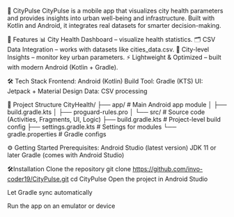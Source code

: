 🌆 CityPulse
CityPulse is a mobile app that visualizes city health parameters and provides insights into urban well-being and infrastructure. 
Built with Kotlin and Android, it integrates real datasets for smarter decision-making.

🚀 Features
📊 City Health Dashboard – visualize health statistics.
🗂 CSV Data Integration – works with datasets like cities_data.csv.
📍 City-level Insights – monitor key urban parameters.
⚡ Lightweight & Optimized – built with modern Android (Kotlin + Gradle).

🛠 Tech Stack
Frontend: Android (Kotlin)
Build Tool: Gradle (KTS)
UI: Jetpack + Material Design
Data: CSV processing

📂 Project Structure
CityHealth/
 ├── app/                 # Main Android app module
 │   ├── build.gradle.kts
 │   ├── proguard-rules.pro
 │   └── src/             # Source code (Activities, Fragments, UI, Logic)
 ├── build.gradle.kts     # Project-level build config
 ├── settings.gradle.kts  # Settings for modules
 └── gradle.properties    # Gradle configs

⚙️ Getting Started
Prerequisites:
Android Studio (latest version)
JDK 11 or later
Gradle (comes with Android Studio)


🛠Installation
Clone the repository
git clone https://github.com/invo-coder19/CityPulse.git
cd CityPulse
Open the project in Android Studio

Let Gradle sync automatically

Run the app on an emulator or device

